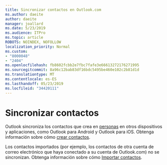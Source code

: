 ```yaml
---
title: Sincronizar contactos en Outlook.com
ms.author: daeite
author: daeite
manager: joallard
ms.date: 5/23/2019
ms.audience: ITPro
ms.topic: article
ROBOTS: NOINDEX, NOFOLLOW
localization_priority: Normal
ms.custom:
- "8000048"
- "2404"
ms.openlocfilehash: fb8602fcbb2e7fbc7fafe3e66613272176271995
ms.sourcegitcommit: 8a96c12bab83df16bdc5495be460e102c2b81d1d
ms.translationtype: MT
ms.contentlocale: es-ES
ms.lasthandoff: 05/23/2019
ms.locfileid: "34420111"
---
```

# <a name="sync-contacts"></a>Sincronizar contactos

Outlook sincroniza los contactos que crea en [personas](https://outlook.live.com/people/) en otros dispositivos y aplicaciones, como Outlook para Android y Outlook para iOS. Obtenga información sobre cómo [crear contactos](https://support.office.com/article/5b909158-036e-4820-92f7-2a27f57b9f01).

Los contactos importados (por ejemplo, los contactos de otra cuenta de correo electrónico que haya conectado a su cuenta de Outlook.com) no se sincronizan. Obtenga información sobre cómo [Importar contactos](https://support.office.com/article/285a3b55-8d93-4ac8-93df-43fffd13b2f1).